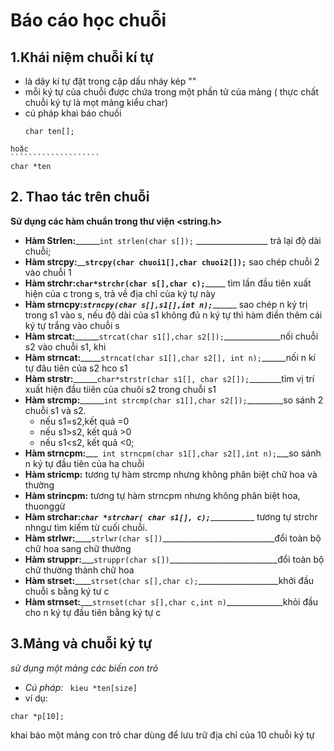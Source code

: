 # Báo cáo học chuỗi

## 1.Khái niệm chuỗi kí tự
- là dãy kí tự đặt trong cặp dấu nháy kép ""
- mỗi ký tự của chuỗi được chứa trong một phần tử của mảng ( thực chất chuỗi ký tự là mọt mảng kiểu char)
- cú pháp khai báo chuối 
  ````````````````
  char ten[];
 ```````````````````````
 hoặc
 ````````````````````
 char *ten
 ```````````````````````
 
 ## 2. Thao tác trên chuỗi
 
 **Sử dụng các hàm chuẩn trong thư viện <string.h>**
 
 - **Hàm Strlen:**______`int strlen(char s[]);` __________________ trả lại độ dài chuỗi;
 - **Hàm strcpy:**______`strcpy(char chuoi1[],char chuoi2[]);`____ sao chép chuỗi 2 vào chuỗi 1
 - **Hàm strchr:**______`char*strchr(char s[],char c);`___________ tìm lần đầu tiên xuất hiện của c trong s, trả về địa chỉ của ký tự này
 - **Hàm strncpy:**_____`strncpy(char s[],s1[],int n);`___________ sao chép n ký trị trong s1 vào s, nếu độ dài của s1 không đủ n ký tự thì hàm điền thêm cái ký tự trắng vào chuỗi s
 - **Hàm strcat:**______`strcat(char s1[],char s2[]);`______________nối chuỗi s2 vào chuỗi s1, khi
 - **Hàm strncat:**_____`strncat(char s1[],char s2[], int n);`______nối n kí tự đâu tiên của s2 hco s1
 - **Hàm strstr:**______`char*strstr(char s1[], char s2[]);`________tìm vị trí xuất hiện đầu tiiên của chuôi s2 trong chuỗi s1
 - **Hàm strcmp:**______`int strcmp(char s1[],char s2[]);`_________so sánh 2 chuỗi s1 và s2.
     * nếu s1=s2,kết quả =0
     * nếu s1>s2, kết quả >0
     * nếu s1<s2, kết quả <0;
 - **Hàm  strncpm:**___` int strncpm(char s1[],char s2[],int n);`___so sánh n ký tự đầu tiên của ha chuỗi
 - **Hàm stricmp:** tương tự hàm strcmp nhưng không phân biệt chữ hoa và thường
 - **Hàm strincpm:** tương tự hàm strncpm nhưng không phân biệt hoa, thuonggừ
 - **Hàm strchar:**___`char *strchar( char s1[], c);`______________ tương tự strchr nhngư tìm kiếm từ cuối chuỗi.
 - **Hàm strlwr:**____`strlwr(char s[])`____________________________đổi toàn bộ chữ hoa sang chữ thường
 - **Hàm struppr:**___`struppr(char s[])`___________________________đổi toàn bộ chữ thường thành chữ hoa
 - **Hàm strset:**____`strset(char s[],char c);`____________________khởi đầu chuỗi s bằng ký tư c
 - **Hàm strnset:**___`strnset(char s[],char c,int n)`______________khỏi đầu cho n ký tự đầu tiên bằng ký tự c
 
## 3.Mảng và chuỗi ký tự
*sử dụng một mảng các biến con trỏ*
- *Cú pháp:* ` kieu *ten[size]`
- ví dụ:
``````````````
char *p[10];
````````````````
khai báo một mảng  con trỏ char dùng để lưu trữ địa chỉ của 10 chuỗi ký tự

